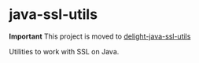 java-ssl-utils
==============

**Important** This project is moved to [delight-java-ssl-utils](https://github.com/javadelight/delight-java-ssl-utils)

Utilities to work with SSL on Java.
